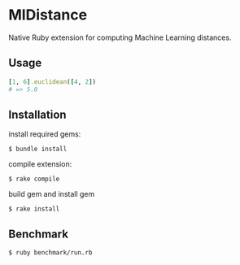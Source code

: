 # MlDistance

Native Ruby extension for computing Machine Learning distances.


## Usage

```ruby
[1, 6].euclidean([4, 2])
# => 5.0
```

## Installation

install required gems:

    $ bundle install
    
compile extension:

    $ rake compile
    
build gem and install gem

    $ rake install

## Benchmark

    $ ruby benchmark/run.rb

